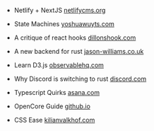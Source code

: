 - Netlify + NextJS
  [netlifycms.org](https://www.netlifycms.org/docs/nextjs/)

- State Machines
  [yoshuawuyts.com](https://blog.yoshuawuyts.com/state-machines/)

- A critique of react hooks
  [dillonshook.com](https://dillonshook.com/a-critique-of-react-hooks/)

- A new backend for rust
  [jason-williams.co.uk](https://jason-williams.co.uk/a-possible-new-backend-for-rust)

- Learn D3.js
  [observablehq.com](https://observablehq.com/@d3/learn-d3)

- Why Discord is switching to rust
  [discord.com](https://blog.discord.com/why-discord-is-switching-from-go-to-rust-a190bbca2b1f)

- Typescript Quirks
  [asana.com](https://blog.asana.com/2020/01/typescript-quirks/)

- OpenCore Guide
  [github.io](https://khronokernel.github.io/Opencore-Vanilla-Desktop-Guide/installer-guide/opencore-efi.html)

- CSS Ease
  [kilianvalkhof.com](https://kilianvalkhof.com/2020/css-html/using-easing-for-more-than-just-css-transitions/)
